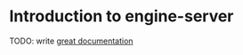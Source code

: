 # Introduction to engine-server

TODO: write [great documentation](http://jacobian.org/writing/great-documentation/what-to-write/)
